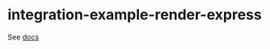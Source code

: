 # integration-example-render-express

See [docs](https://www.dotenv.org/docs/integrations/render/express)
